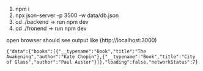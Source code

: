1. npm i
2. npx json-server -p 3500 -w data/db.json
3. cd ./backend -> run npm dev
4. cd ./fronend -> run npm dev

open browser should see output like (http://localhost:3000)
```
{"data":{"books":[{"__typename":"Book","title":"The Awakening","author":"Kate Chopin"},{"__typename":"Book","title":"City of Glass","author":"Paul Auster"}]},"loading":false,"networkStatus":7}
```